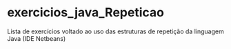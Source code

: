 # exercicios_java_Repeticao
Lista de exercícios voltado ao uso das estruturas de repetição da linguagem Java (IDE Netbeans)
